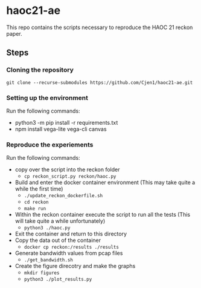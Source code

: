 # haoc21-ae

This repo contains the scripts necessary to reproduce the HAOC 21 reckon paper.

## Steps

### Cloning the repository
`git clone --recurse-submodules https://github.com/Cjen1/haoc21-ae.git`

### Setting up the environment
Run the following commands:
- python3 -m pip install -r requirements.txt
- npm install vega-lite vega-cli canvas

### Reproduce the experiements
Run the following commands:
- copy over the script into the reckon folder
  - `cp reckon_script.py reckon/haoc.py`
- Build and enter the docker container environment (This may take quite a while the first time)
  - `./update_reckon_dockerfile.sh`
  - `cd reckon`
  - `make run`
- Within the reckon container execute the script to run all the tests (This will take quite a while unfortunately)
  - `python3 ./haoc.py`
- Exit the container and return to this directory
- Copy the data out of the container
  - `docker cp reckon:/results ./results`
- Generate bandwidth values from pcap files
  - `./get_bandwidth.sh`
- Create the figure direcotry and make the graphs
  - `mkdir figures`
  - `python3 ./plot_results.py`
